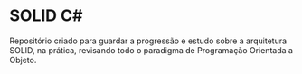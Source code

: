 # SOLID C#

Repositório criado para guardar a progressão e estudo sobre a arquitetura SOLID, na prática, revisando todo o paradigma de Programação Orientada a Objeto.
